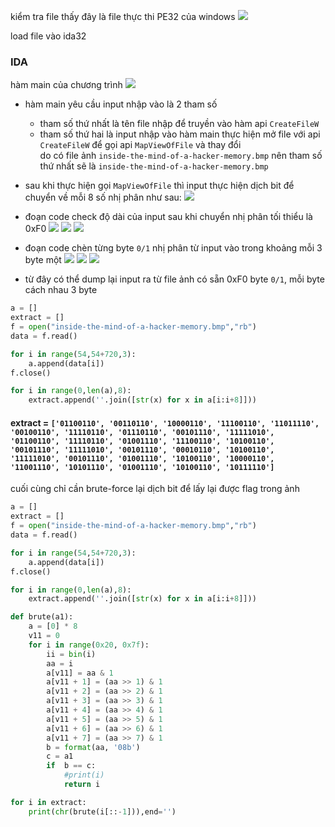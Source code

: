 kiểm tra file thấy đây là file thực thi PE32 của windows
![](file.png)

load file vào ida32
### IDA
hàm main của chương trình 
![](ida1.png)
- hàm main yêu cầu input nhập vào là 2 tham số
    + tham số thứ nhất là tên file nhập để truyền vào hàm api `CreateFileW`
    + tham số thứ hai là input nhập vào 
hàm main thực hiện mở file với api `CreateFileW` để gọi api `MapViewOfFile` và thay đổi  
do có file ảnh `inside-the-mind-of-a-hacker-memory.bmp` nên tham số thứ nhất sẽ là `inside-the-mind-of-a-hacker-memory.bmp`

- sau khi thực hiện gọi `MapViewOfFile` thì input thực hiện dịch bit để chuyển về mỗi 8 số nhị phân như sau:
![](ida2.png)

- đoạn code check độ dài của input sau khi chuyển nhị phân tối thiểu là 0xF0 
![](check1.png)
![](check2.png)
![](check3.png)

- đoạn code chèn từng byte `0/1` nhị phân từ input vào trong khoảng mỗi 3 byte một 
![](check4.png)
![](check5.png)
![](check6.png)

- từ đây có thể dump lại input ra từ file ảnh có sẵn 0xF0 byte `0/1`, mỗi byte cách nhau 3 byte 

``` python
a = []
extract = []
f = open("inside-the-mind-of-a-hacker-memory.bmp","rb")
data = f.read()

for i in range(54,54+720,3):
    a.append(data[i])
f.close()

for i in range(0,len(a),8):
    extract.append(''.join([str(x) for x in a[i:i+8]]))
```

#### extract = `['01100110', '00110110', '10000110', '11100110', '11011110', '00100110', '11110110', '01110110', '00101110', '11111010', '01100110', '11110110', '01001110', '11100110', '10100110', '00101110', '11111010', '00101110', '00010110', '10100110', '11111010', '00101110', '01001110', '10100110', '10000110', '11001110', '10101110', '01001110', '10100110', '10111110']`

cuối cùng chỉ cần brute-force lại dịch bit để lấy lại được flag trong ảnh 

``` python
a = []
extract = []
f = open("inside-the-mind-of-a-hacker-memory.bmp","rb")
data = f.read()

for i in range(54,54+720,3):
    a.append(data[i])
f.close()

for i in range(0,len(a),8):
    extract.append(''.join([str(x) for x in a[i:i+8]]))

def brute(a1):
    a = [0] * 8
    v11 = 0 
    for i in range(0x20, 0x7f):
        ii = bin(i) 
        aa = i
        a[v11] = aa & 1 
        a[v11 + 1] = (aa >> 1) & 1
        a[v11 + 2] = (aa >> 2) & 1
        a[v11 + 3] = (aa >> 3) & 1
        a[v11 + 4] = (aa >> 4) & 1
        a[v11 + 5] = (aa >> 5) & 1
        a[v11 + 6] = (aa >> 6) & 1
        a[v11 + 7] = (aa >> 7) & 1
        b = format(aa, '08b')
        c = a1
        if  b == c:
            #print(i)
            return i  

for i in extract:
    print(chr(brute(i[::-1])),end='')
```
